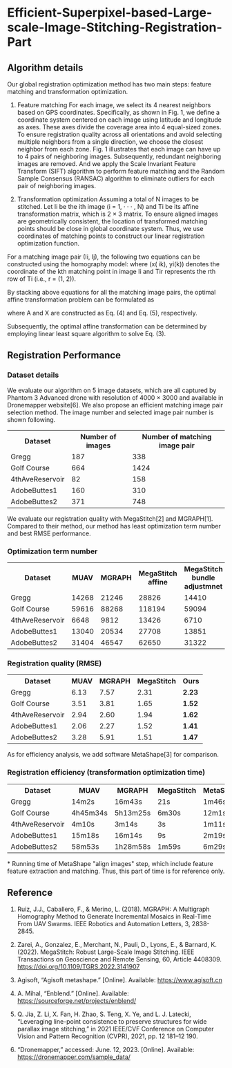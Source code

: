 # Efficient-Superpixel-based-Large-scale-Image-Stitching-Registration-Part
## Algorithm details
Our global registration optimization method has two main steps: feature matching and transformation optimization.

1) Feature matching
For each image, we select its 4 nearest neighbors based on GPS coordinates. Specifically, as shown in Fig. 1, we define a coordinate system centered on each image using latitude and longitude as axes. These axes divide the coverage area into 4 equal-sized zones. To ensure registration quality across all orientations and avoid
selecting multiple neighbors from a single direction, we choose the closest neighbor from each zone. Fig. 1 illustrates that
each image can have up to 4 pairs of neighboring images. Subsequently, redundant neighboring images are removed. And we apply the Scale Invariant Feature Transform (SIFT) algorithm to perform feature matching and the Random Sample Consensus (RANSAC) algorithm to eliminate outliers for each pair of neighboring images.

3) Transformation optimization
Assuming a total of N images to be stitched. Let Ii be the ith image (i = 1, · · · , N) and Ti be its affine transformation matrix, which is 2 × 3 matrix. To ensure aligned images are geometrically consistent, the location of transformed matching points should be close in global coordinate system. Thus, we use coordinates of matching points to construct our linear registration optimization function.

For a matching image pair (Ii, Ij), the following two equations can be constructed using the homography model:
where (x( ik), yi(k)) denotes the coordinate of the kth matching point in image Ii and Tir represents the rth row of Ti (i.e., r = (1, 2)).

By stacking above equations for all the matching image pairs, the optimal affine transformation problem can be formulated as

where A and X are constructed as Eq. (4) and Eq. (5), respectively.

Subsequently, the optimal affine transformation can be determined by employing linear least square algorithm to solve
Eq. (3).
## Registration Performance
### Dataset details
We evaluate our algorithm on 5 image datasets, which are all captured by Phantom 3 Advanced drone with resolution of 4000 × 3000 and available in Dronemapper website[6]. We also propose an efficient matching image pair selection method. The image number and selected image pair number is shown following.

<table style="width:100%">
  <tr>
    <th>Dataset</th>
    <th>Number of images</th>
    <th>Number of matching image pair</th>
  </tr>
   </tr>
  <tr>
    <td>Gregg</td>
    <td>187</td>
    <td>338</td>
  </tr>
  <tr>
    <td>Golf Course</td>
    <td>664</td>
    <td>1424</td>
  </tr>
  <tr>
    <td>4thAveReservoir</td>
    <td>82</td>
    <td>158</td>
  </tr>
  <tr>
    <td>AdobeButtes1</td>
    <td>160</td>
    <td>310</td>
  </tr>
  <tr>
    <td>AdobeButtes2</td>
    <td>371</td>
    <td>748</td>
  </tr>
</table>

We evaluate our registration quality with MegaStitch[2] and MGRAPH[1]. Compared to their method, our method has least optimization term number and best RMSE performance.

### Optimization term number
<table style="width:100%">
  <tr>
    <th>Dataset</th>
    <th>MUAV</th>
    <th>MGRAPH</th>
    <th>MegaStitch affine</th>
    <th>MegaStitch bundle adjustmnet</th>
    <th>Ours</th>
  </tr>
   </tr>
  <tr>
    <td>Gregg</td>
    <td>14268</td>
    <td>21246</td>
    <td>28826</td>
    <td>14410</td>
    <td><b>13520</b></td>
  </tr>
  <tr>
    <td>Golf Course</td>
    <td>59616</td>
    <td>88268</td>
    <td>118194</td>
    <td>59094</td>
    <td><b>56960</b></td>
  </tr>
  <tr>
    <td>4thAveReservoir</td>
    <td>6648</td>
    <td>9812</td>
    <td>13426</td>
    <td>6710</td>
    <td><b>6320</b></td>
  </tr>
  <tr>
    <td>AdobeButtes1</td>
    <td>13040</td>
    <td>20534</td>
    <td>27708</td>
    <td>13851</td>
    <td><b>12400</b></td>
  </tr>
  <tr>
    <td>AdobeButtes2</td>
    <td>31404</td>
    <td>46547</td>
    <td>62650</td>
    <td>31322</td>
    <td><b>29920</b></td>
  </tr>
</table>

### Registration quality (RMSE) 
<table style="width:100%">
  <tr>
    <th>Dataset</th>
    <th>MUAV</th>
    <th>MGRAPH</th>
    <th>MegaStitch</th>
    <th>Ours</th>
  </tr>
   </tr>
  <tr>
    <td>Gregg</td>
    <td>6.13</td>
    <td>7.57</td>
    <td>2.31</td>
    <td><b>2.23</b></td>
  </tr>
  <tr>
    <td>Golf Course</td>
    <td>3.51</td>
    <td>3.81</td>
    <td>1.65</td>
    <td><b>1.52</b></td>
  </tr>
  <tr>
    <td>4thAveReservoir</td>
    <td>2.94</td>
    <td>2.60</td>
    <td>1.94</td>
    <td><b>1.62</b></td>
  </tr>
  <tr>
    <td>AdobeButtes1</td>
    <td>2.06</td>
    <td>2.27</td>
    <td>1.52</td>
    <td><b>1.41</b></td>
  </tr>
  <tr>
    <td>AdobeButtes2</td>
    <td>3.28</td>
    <td>5.91</td>
    <td>1.51</td>
    <td><b>1.47</b></td>
  </tr>
</table>

As for efficiency analysis, we add software MetaShape[3] for comparison.

### Registration efficiency (transformation optimization time) 
<table style="width:100%">
  <tr>
    <th>Dataset</th>
    <th>MUAV</th>
    <th>MGRAPH</th>
    <th>MegaStitch</th>
    <th>MetaShape*</th>
    <th>Ours</th>
  </tr>
   </tr>
  <tr>
    <td>Gregg</td>
    <td>14m2s</td>
    <td>16m43s</td>
    <td>21s</td>
    <td>1m46s</td>
    <td><b>7s</b></td>
  </tr>
  <tr>
    <td>Golf Course</td>
    <td>4h45m34s</td>
    <td>5h13m25s</td>
    <td>6m30s</td>
    <td>12m1s</td>
    <td><b>4m4s</b></td>
  </tr>
  <tr>
    <td>4thAveReservoir</td>
    <td>4m10s</td>
    <td>3m14s</td>
    <td>3s</td>
    <td>1m11s</td>
    <td><b>1s</b></td>
  </tr>
  <tr>
    <td>AdobeButtes1</td>
    <td>15m18s</td>
    <td>16m14s</td>
    <td>9s</td>
    <td>2m19s</td>
    <td><b>4s</b></td>
  </tr>
  <tr>
    <td>AdobeButtes2</td>
    <td>58m53s</td>
    <td>1h28m58s</td>
    <td>1m59s</td>
    <td>6m29s</td>
    <td><b>31s</b></td>
  </tr>
</table>
* Running time of MetaShape "align images" step, which include feature feature extraction and matching. Thus, this part of time is for reference only.


## Reference

1. Ruiz, J.J., Caballero, F., & Merino, L. (2018). MGRAPH: A Multigraph Homography Method to Generate Incremental Mosaics in Real-Time From UAV Swarms. IEEE Robotics and Automation Letters, 3, 2838-2845.

2. Zarei, A., Gonzalez, E., Merchant, N., Pauli, D., Lyons, E., & Barnard, K. (2022). MegaStitch: Robust Large-Scale Image Stitching. IEEE Transactions on Geoscience and Remote Sensing, 60, Article 4408309. https://doi.org/10.1109/TGRS.2022.3141907

3. Agisoft, “Agisoft metashape.” [Online]. Available: https://www.agisoft.cn

4. A. Mihal, “Enblend.” [Online]. Available: https://sourceforge.net/projects/enblend/

5. Q. Jia, Z. Li, X. Fan, H. Zhao, S. Teng, X. Ye, and L. J. Latecki, “Leveraging line-point consistence to preserve structures for wide parallax image stitching,” in 2021 IEEE/CVF Conference on Computer Vision and Pattern Recognition (CVPR), 2021, pp. 12 181–12 190.

6. “Dronemapper,” accessed: June. 12, 2023. [Online]. Available: https://dronemapper.com/sample_data/

